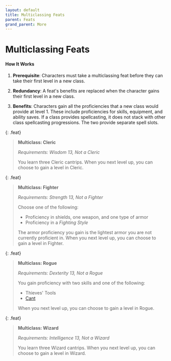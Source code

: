 ```yaml
---
layout: default
title: Multiclassing Feats
parent: Feats
grand_parent: More
---
```


# Multiclassing Feats

#### How It Works

1. **Prerequisite**: Characters must take a multiclassing feat before they can take their first level in a new class.

2. **Redundancy**: A feat's benefits are replaced when the character gains their first level in a new class.

3. **Benefits**: Characters gain all the proficiencies that a new class would provide at level 1. These include proficiencies for skills, equipment, and ability saves. If a class provides spellcasting, it does not stack with other class spellcasting progressions. The two provide separate spell slots.

{: .feat}
> **Multiclass: Cleric**
>
> *Requirements: Wisdom 13, Not a Cleric*
> 
> You learn three Cleric cantrips. When you next level up, you can choose to gain a level in Cleric. 

{: .feat}
> **Multiclass: Fighter**
>
> *Requirements: Strength 13, Not a Fighter*
> 
> Choose one of the following:
> 
> * Proficiency in shields, one weapon, and one type of armor
> * Proficiency in a _Fighting Style_ 
> 
> The armor proficiency you gain is the lightest armor you are not currently proficient in. When you next level up, you can choose to gain a level in Fighter.

{: .feat}
> **Multiclass: Rogue**
>
> *Requirements: Dexterity 13, Not a Rogue*
> 
> You gain proficiency with two skills and one of the following:
> 
> * Thieves' Tools
> * [Cant](../../more/languages/cant) 
>
> When you next level up, you can choose to gain a level in Rogue. 

{: .feat}
> **Multiclass: Wizard**
>
> *Requirements: Intelligence 13, Not a Wizard*
> 
> You learn three Wizard cantrips. When you next level up, you can choose to gain a level in Wizard. 